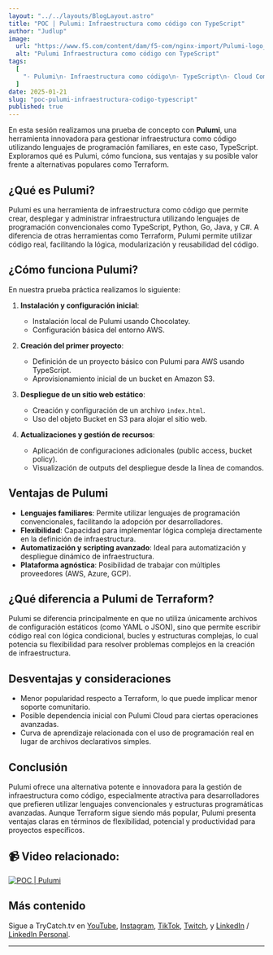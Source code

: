 ```yaml
---
layout: "../../layouts/BlogLayout.astro"
title: "POC | Pulumi: Infraestructura como código con TypeScript"
author: "Judlup"
image:
  url: "https://www.f5.com/content/dam/f5-com/nginx-import/Pulumi-logo_featured.jpg"
  alt: "Pulumi Infraestructura como código con TypeScript"
tags:
  [
    "- Pulumi\n- Infraestructura como código\n- TypeScript\n- Cloud Computing\n- AWS\n- Desarrollo de software\n- Automatización"
  ]
date: 2025-01-21
slug: "poc-pulumi-infraestructura-codigo-typescript"
published: true
---
```


En esta sesión realizamos una prueba de concepto con **Pulumi**, una herramienta innovadora para gestionar infraestructura como código utilizando lenguajes de programación familiares, en este caso, TypeScript. Exploramos qué es Pulumi, cómo funciona, sus ventajas y su posible valor frente a alternativas populares como Terraform.

## ¿Qué es Pulumi?

Pulumi es una herramienta de infraestructura como código que permite crear, desplegar y administrar infraestructura utilizando lenguajes de programación convencionales como TypeScript, Python, Go, Java, y C#. A diferencia de otras herramientas como Terraform, Pulumi permite utilizar código real, facilitando la lógica, modularización y reusabilidad del código.

## ¿Cómo funciona Pulumi?

En nuestra prueba práctica realizamos lo siguiente:

1. **Instalación y configuración inicial**:
   - Instalación local de Pulumi usando Chocolatey.
   - Configuración básica del entorno AWS.

2. **Creación del primer proyecto**:
   - Definición de un proyecto básico con Pulumi para AWS usando TypeScript.
   - Aprovisionamiento inicial de un bucket en Amazon S3.

3. **Despliegue de un sitio web estático**:
   - Creación y configuración de un archivo `index.html`.
   - Uso del objeto Bucket en S3 para alojar el sitio web.

4. **Actualizaciones y gestión de recursos**:
   - Aplicación de configuraciones adicionales (public access, bucket policy).
   - Visualización de outputs del despliegue desde la línea de comandos.

## Ventajas de Pulumi

- **Lenguajes familiares**: Permite utilizar lenguajes de programación convencionales, facilitando la adopción por desarrolladores.
- **Flexibilidad**: Capacidad para implementar lógica compleja directamente en la definición de infraestructura.
- **Automatización y scripting avanzado**: Ideal para automatización y despliegue dinámico de infraestructura.
- **Plataforma agnóstica**: Posibilidad de trabajar con múltiples proveedores (AWS, Azure, GCP).

## ¿Qué diferencia a Pulumi de Terraform?

Pulumi se diferencia principalmente en que no utiliza únicamente archivos de configuración estáticos (como YAML o JSON), sino que permite escribir código real con lógica condicional, bucles y estructuras complejas, lo cual potencia su flexibilidad para resolver problemas complejos en la creación de infraestructura.

## Desventajas y consideraciones

- Menor popularidad respecto a Terraform, lo que puede implicar menor soporte comunitario.
- Posible dependencia inicial con Pulumi Cloud para ciertas operaciones avanzadas.
- Curva de aprendizaje relacionada con el uso de programación real en lugar de archivos declarativos simples.

## Conclusión

Pulumi ofrece una alternativa potente e innovadora para la gestión de infraestructura como código, especialmente atractiva para desarrolladores que prefieren utilizar lenguajes convencionales y estructuras programáticas avanzadas. Aunque Terraform sigue siendo más popular, Pulumi presenta ventajas claras en términos de flexibilidad, potencial y productividad para proyectos específicos.

## 📹 Video relacionado:

[![POC | Pulumi](https://img.youtube.com/vi/uJ_hiFe4mFM/0.jpg)](https://youtu.be/uJ_hiFe4mFM "POC | Pulumi")

## Más contenido

Sigue a TryCatch.tv en [YouTube](https://www.youtube.com/trycatch_tv), [Instagram](https://www.instagram.com/trycatch_tv), [TikTok](https://www.tiktok.com/@trycatch.tv), [Twitch](https://www.twitch.tv/trycatch_tv), y [LinkedIn](https://www.linkedin.com/company/trycatch-tv) / [LinkedIn Personal](https://www.linkedin.com/in/judlup/).

---